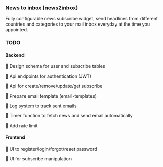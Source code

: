 ### News to inbox (news2inbox)

Fully configurable news subscribe widget, send headlines from different countries and categories to your mail inbox everyday at the time you appointed.

### TODO

#### Backend

:dart: Design schema for user and subscribe tables

:dart: Api endpoints for authentication (JWT)

:dart: Api for create/remove/update/get subscribe

:dart: Prepare email template (email-templates)

:dart: Log system to track sent emails

:dart: Timer function to fetch news and send email automatically

:dart: Add rate limit

#### Frontend

:dart: UI to register/login/forgot/reset password

:dart: UI for subscribe manipulation
